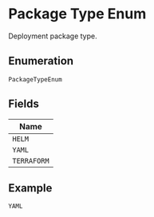 
# Package Type Enum

Deployment package type.

## Enumeration

`PackageTypeEnum`

## Fields

| Name |
|  --- |
| `HELM` |
| `YAML` |
| `TERRAFORM` |

## Example

```
YAML
```

